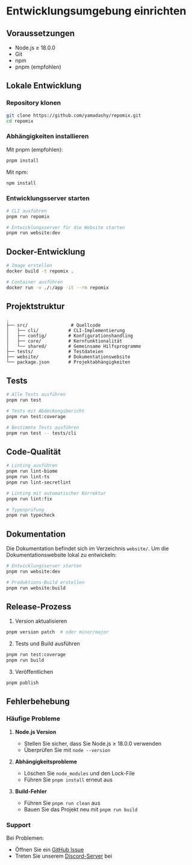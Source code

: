 # Entwicklungsumgebung einrichten

## Voraussetzungen

- Node.js ≥ 18.0.0
- Git
- npm
- pnpm (empfohlen)

## Lokale Entwicklung

### Repository klonen

```bash
git clone https://github.com/yamadashy/repomix.git
cd repomix
```

### Abhängigkeiten installieren

Mit pnpm (empfohlen):
```bash
pnpm install
```

Mit npm:
```bash
npm install
```

### Entwicklungsserver starten

```bash
# CLI ausführen
pnpm run repomix

# Entwicklungsserver für die Website starten
pnpm run website:dev
```

## Docker-Entwicklung

```bash
# Image erstellen
docker build -t repomix .

# Container ausführen
docker run -v ./:/app -it --rm repomix
```

## Projektstruktur

```text
.
├── src/                # Quellcode
│   ├── cli/           # CLI-Implementierung
│   ├── config/        # Konfigurationshandling
│   ├── core/          # Kernfunktionalität
│   └── shared/        # Gemeinsame Hilfsprogramme
├── tests/             # Testdateien
├── website/           # Dokumentationswebsite
└── package.json       # Projektabhängigkeiten
```

## Tests

```bash
# Alle Tests ausführen
pnpm run test

# Tests mit Abdeckungsbericht
pnpm run test:coverage

# Bestimmte Tests ausführen
pnpm run test -- tests/cli
```

## Code-Qualität

```bash
# Linting ausführen
pnpm run lint-biome
pnpm run lint-ts
pnpm run lint-secretlint

# Linting mit automatischer Korrektur
pnpm run lint:fix

# Typenprüfung
pnpm run typecheck
```

## Dokumentation

Die Dokumentation befindet sich im Verzeichnis `website/`. Um die Dokumentationswebsite lokal zu entwickeln:

```bash
# Entwicklungsserver starten
pnpm run website:dev

# Produktions-Build erstellen
pnpm run website:build
```

## Release-Prozess

1. Version aktualisieren
```bash
pnpm version patch  # oder minor/major
```

2. Tests und Build ausführen
```bash
pnpm run test:coverage
pnpm run build
```

3. Veröffentlichen
```bash
pnpm publish
```

## Fehlerbehebung

### Häufige Probleme

1. **Node.js Version**
   - Stellen Sie sicher, dass Sie Node.js ≥ 18.0.0 verwenden
   - Überprüfen Sie mit `node --version`

2. **Abhängigkeitsprobleme**
   - Löschen Sie `node_modules` und den Lock-File
   - Führen Sie `pnpm install` erneut aus

3. **Build-Fehler**
   - Führen Sie `pnpm run clean` aus
   - Bauen Sie das Projekt neu mit `pnpm run build`

### Support

Bei Problemen:
- Öffnen Sie ein [GitHub Issue](https://github.com/yamadashy/repomix/issues)
- Treten Sie unserem [Discord-Server](https://discord.gg/wNYzTwZFku) bei 

